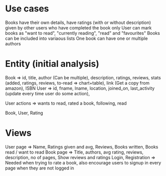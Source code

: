 # Use cases
Books have their own details, have ratings (with or without description) given by other users who have completed the book only
User can mark books as "want to read", "currently reading", "read" and "favourites"
Books can be included into variaous lists
One book can have one or multiple authors

# Entity (initial analysis)
Book => id, title, author (Can be multiple), description, ratings, reviews,
stats (added, ratings, reviews, to-read => chart+table), link (Get a copy from amazon), ISBN
User => id, fname, lname, location, joined_on, last_activity (update every time user do some action),

User actions => wants to read, rated a book, following, read

Book, User, Rating

# Views
User page => Name, Ratings given and avg, Reviews, Books written, Books read / want to read
Book page => Title, authors, avg rating, reviews, description, no of pages, Show reviews and ratings
Login, Registration => Needed when trying to rate a book, also encourage users to signup in every page when they are not logged in